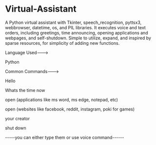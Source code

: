 # Virtual-Assistant
A Python virtual assistant with Tkinter, speech_recognition, pyttsx3, webbrowser, datetime, os, and PIL libraries.
It executes voice and text orders, including greetings, time announcing, opening applications and webpages, and 
self-shutdown. Simple to utilize, expand, and inspired by sparse resources, for simplicity of adding new functions.

Language Used--->

Python

Common Commands---> 

Hello

Whats the time now
                  
open (applications like ms word, ms edge, notepad, etc)
                    
open (websites like facebook, reddit, instagram, poki for games)
                    
your creator
                    
shut down
            
-----you can either type them or use voice command------
                    
